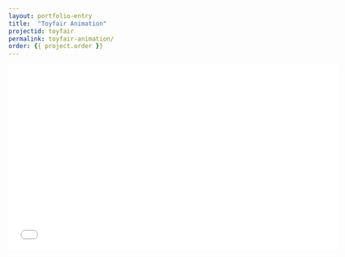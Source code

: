 ```yaml
---
layout: portfolio-entry
title:  "Toyfair Animation"
projectid: toyfair
permalink: toyfair-animation/
order: {{ project.order }}
---
```


<div class="videoWrapper">
    <!-- Copy & Pasted from YouTube -->
    <iframe src="//player.vimeo.com/video/105262119?title=0&amp;byline=0&amp;portrait=0&amp;color=ffffff" width="650" height="365" frameborder="0" webkitallowfullscreen mozallowfullscreen allowfullscreen></iframe>
</div>